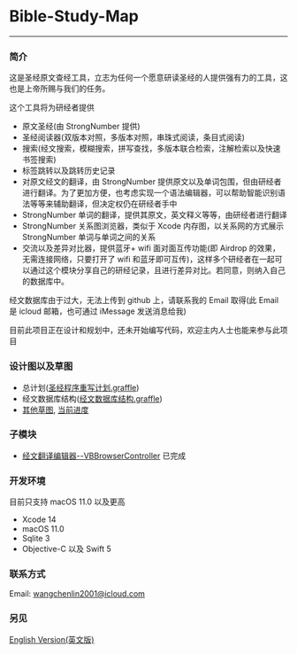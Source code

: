 # Bible-Study-Map

-----------------

### 简介

这是圣经原文查经工具，立志为任何一个愿意研读圣经的人提供强有力的工具，这也是上帝所赐与我们的任务。

这个工具将为研经者提供

- 原文圣经(由 StrongNumber 提供)
- 圣经阅读器(双版本对照，多版本对照，串珠式阅读，条目式阅读)
- 搜索(经文搜索，模糊搜索，拼写查找，多版本联合检索，注解检索以及快速书签搜索)
- 标签跳转以及跳转历史记录
- 对原文经文的翻译，由 StrongNumber 提供原文以及单词包围，但由研经者进行翻译。为了更加方便，也考虑实现一个语法编辑器，可以帮助智能识别语法等等来辅助翻译，但决定权仍在研经者手中
- StrongNumber 单词的翻译，提供其原文，英文释义等等，由研经者进行翻译
- StrongNumber 关系图浏览器，类似于 Xcode 内存图，以关系网的方式展示 StrongNumber 单词与单词之间的关系
- 交流以及差异对比器，提供蓝牙+ wifi 面对面互传功能(即 Airdrop 的效果，无需连接网络，只要打开了 wifi 和蓝牙即可互传)，这样多个研经者在一起可以通过这个模块分享自己的研经记录，且进行差异对比。若同意，则纳入自己的数据库中。

经文数据库由于过大，无法上传到 github 上，请联系我的 Email 取得(此 Email 是 icloud 邮箱，也可通过 iMessage 发送消息给我)

目前此项目正在设计和规划中，还未开始编写代码，欢迎主内人士也能来参与此项目



### 设计图以及草图

- 总计划([圣经程序重写计划.graffle](https://github.com/ChenLin-Wang/Bible-Study-Map/blob/main/Diagrams/%E5%9C%A3%E7%BB%8F%E7%A8%8B%E5%BA%8F%E9%87%8D%E5%86%99%E8%AE%A1%E5%88%92.graffle))
- 经文数据库结构([经文数据库结构.graffle](https://github.com/ChenLin-Wang/Bible-Study-Map/blob/main/Diagrams/%E7%BB%8F%E6%96%87%E6%95%B0%E6%8D%AE%E5%BA%93%E7%BB%93%E6%9E%84.graffle))
- [其他草图](https://github.com/ChenLin-Wang/Bible-Study-Map/blob/main/Diagrams/草图), [当前进度](https://github.com/ChenLin-Wang/Bible-Study-Map/blob/CLWang/Diagrams/草图/草图进度.md)



### 子模块

- [经文翻译编辑器--VBBrowserController](https://github.com/ChenLin-Wang/Bible-Study-Map-VBBrowserController)   已完成



### 开发环境

目前只支持 macOS 11.0 以及更高

- Xcode 14
- macOS 11.0
- Sqlite 3
- Objective-C 以及 Swift 5



### 联系方式

Email: wangchenlin2001@icloud.com



### 另见

[English Version(英文版)](./README.md)